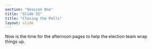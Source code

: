 ```yaml
---
section: "Session One"
title: "Slide 32"
title: "Closing the Polls"
layout: slide
---
```


Now is the time for the afternoon pages to help the election team wrap things up.
